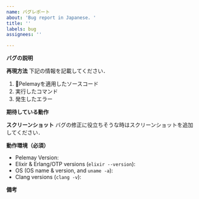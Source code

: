 ```yaml
---
name: バグレポート
about: 'Bug report in Japanese. '
title: ''
labels: bug
assignees: ''

---
```


**バグの説明**


**再現方法**
下記の情報を記載してください．
1. Pelemayを適用したソースコード
2. 実行したコマンド
3. 発生したエラー

**期待している動作**


**スクリーンショット**
バグの修正に役立ちそうな時はスクリーンショットを追加してください．

**動作環境（必須）**
 - Pelemay Version: 
 - Elixir & Erlang/OTP versions (`elixir --version`):
 - OS (OS name & version, and `uname -a`): 
 - Clang versions (`clang -v`):

**備考**
